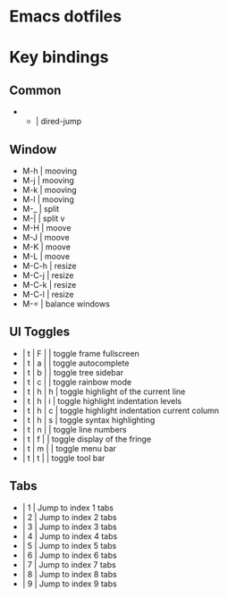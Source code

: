 # Emacs dotfiles

# Key bindings

## Common
  - - | dired-jump

## Window
  - M-h   | mooving
  - M-j   | mooving
  - M-k   | mooving
  - M-l   | mooving
  - M-_   | split
  - M-|   | split v
  - M-H   | moove
  - M-J   | moove
  - M-K   | moove
  - M-L   | moove
  - M-C-h | resize
  - M-C-j | resize
  - M-C-k | resize
  - M-C-l | resize
  - M-=   | balance windows

## UI Toggles
  - <Leader> | t | F |   | toggle frame fullscreen
  - <Leader> | t | a |   | toggle autocomplete
  - <Leader> | t | b |   | toggle tree sidebar
  - <Leader> | t | c |   | toggle rainbow mode
  - <Leader> | t | h | h | toggle highlight of the current line
  - <Leader> | t | h | i | toggle highlight indentation levels
  - <Leader> | t | h | c | toggle highlight indentation current column
  - <Leader> | t | h | s | toggle syntax highlighting
  - <Leader> | t | n |   | toggle line numbers
  - <Leader> | t | f |   | toggle display of the fringe
  - <Leader> | t | m |   | toggle menu bar
  - <Leader> | t | t |   | toggle tool bar

## Tabs
  - <Leader> | 1 | Jump to index 1 tabs
  - <Leader> | 2 | Jump to index 2 tabs
  - <Leader> | 3 | Jump to index 3 tabs
  - <Leader> | 4 | Jump to index 4 tabs
  - <Leader> | 5 | Jump to index 5 tabs
  - <Leader> | 6 | Jump to index 6 tabs
  - <Leader> | 7 | Jump to index 7 tabs
  - <Leader> | 8 | Jump to index 8 tabs
  - <Leader> | 9 | Jump to index 9 tabs
